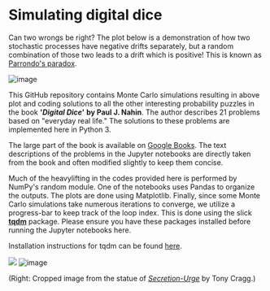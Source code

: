 # Simulating digital dice


Can two wrongs be right? The plot below is a demonstration of how two stochastic processes have negative drifts separately, but a random combination of those two leads to a drift which is positive! This is known as [Parrondo's paradox](https://en.wikipedia.org/wiki/Parrondo%27s_paradox).

![image](https://user-images.githubusercontent.com/30939351/185399330-39b959cb-53a4-4b7b-afd7-cdd02ef75cbe.png)


This GitHub repository contains Monte Carlo simulations resulting in above plot and coding solutions to all the other interesting probability puzzles in the book **'_Digital Dice_'** **by Paul J. Nahin**. The author describes 21 problems based on "everyday real life." The solutions to these problems are implemented here in Python 3. 

The large part of the book is available on [Google Books](https://books.google.ch/books?id=bmhuaGP3FOEC&printsec=frontcover&hl=de&source=gbs_ge_summary_r&cad=0#v=onepage&q&f=false). The text descriptions of the problems in the Jupyter notebooks are directly taken from the book and often modified slightly to keep them concise. 

Much of the heavylifting in the codes provided here is performed by NumPy's random module. One of the notebooks uses Pandas to organize the outputs. The plots are done using Matplotlib. Finally, since some Monte Carlo simulations take numerous iterations to converge, we utilize a progress-bar to keep track of the loop index. This is done using the slick [**tqdm**](https://github.com/tqdm/tqdm) package. Please ensure you have these packages installed before running the Jupyter notebooks here.

Installation instructions for tqdm can be found [here](https://github.com/tqdm/tqdm#installation). 



![](https://pup-assets.imgix.net/onix/images/9780691158211.jpg)   ![image](https://user-images.githubusercontent.com/30939351/185487277-baadce23-fc9b-4abf-b18c-4855c366a3a1.png)


(Right: Cropped image from the statue of [_Secretion-Urge_](https://www.bonhams.com/auctions/16260/lot/39/) by Tony Cragg.)
